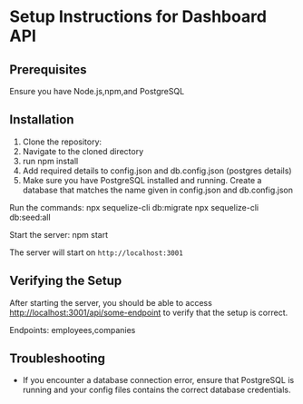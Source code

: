 # Setup Instructions for Dashboard API

## Prerequisites

Ensure you have Node.js,npm,and PostgreSQL

## Installation

1. Clone the repository:
2. Navigate to the cloned directory
3. run npm install
4. Add required details to config.json and db.config.json (postgres details)
5. Make sure you have PostgreSQL installed and running.
   Create a database that matches the name given in config.json and db.config.json

Run the commands:
npx sequelize-cli db:migrate
npx sequelize-cli db:seed:all

Start the server:
npm start

The server will start on `http://localhost:3001`

## Verifying the Setup

After starting the server, you should be able to access [http://localhost:3001/api/some-endpoint](http://localhost:3001/api/some-endpoint) to verify that the setup is correct.

Endpoints: employees,companies

## Troubleshooting

- If you encounter a database connection error, ensure that PostgreSQL is running and your config files contains the correct database credentials.
